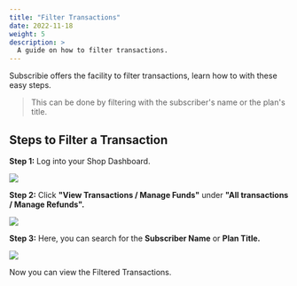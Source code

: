 ```yaml
---
title: "Filter Transactions"
date: 2022-11-18
weight: 5
description: >
  A guide on how to filter transactions.
---
```


Subscribie offers the facility to filter transactions, learn how to with these easy steps.

>This can be done by filtering with the subscriber's name or the plan's title.

## Steps to Filter a Transaction

**Step 1:** Log into your Shop Dashboard.

![](https://subscribie.co.uk/blog/content/images/size/w1000/2022/11/image-64.png)

**Step 2:** Click **"View Transactions / Manage Funds"** under **"All transactions / Manage Refunds".**

![](https://subscribie.co.uk/blog/content/images/size/w1000/2022/11/image-121.png)

**Step 3:** Here, you can search for the **Subscriber Name** or **Plan Title.**

![](https://subscribie.co.uk/blog/content/images/size/w1000/2022/11/image-122.png)

Now you can view the Filtered Transactions.